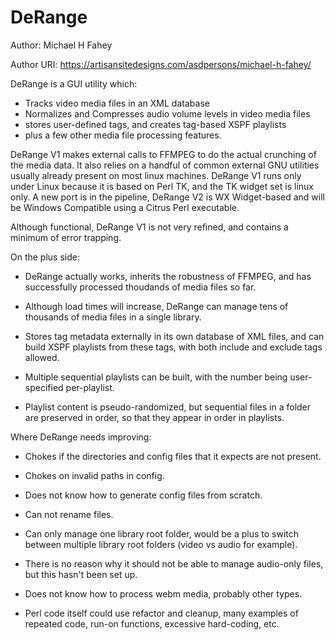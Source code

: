 # DeRange

Author:      Michael H Fahey

Author URI:  https://artisansitedesigns.com/asdpersons/michael-h-fahey/

DeRange is a GUI utility which:
   * Tracks video media files in an XML database 
   * Normalizes and Compresses audio volume levels in video media files
   * stores user-defined tags, and creates tag-based XSPF playlists
   * plus a few other media file processing features.

DeRange V1 makes external calls to FFMPEG to do the actual crunching of the 
media data. It also relies on a handful of common external GNU utilities 
usually already present on most linux machines. DeRange V1 runs only under 
Linux because it is based on  Perl TK, and the TK widget set is linux only. 
A new port is in the pipeline, DeRange V2 is WX Widget-based and will be 
Windows Compatible using a Citrus Perl executable.

Although functional, DeRange V1 is not very refined, and contains a minimum 
of error trapping.

On the plus side:

   * DeRange actually works, inherits the robustness of FFMPEG, and has 
   successfully processed thoudands of media files so far.
   
   * Although load times will increase, DeRange can manage tens of thousands 
   of media files in a single library. 
   
   * Stores tag metadata externally in its own database of XML files, and can 
   build XSPF playlists from these tags, with both include and exclude tags
   allowed. 
   
   * Multiple sequential playlists can be built, with the number being user-
   specified per-playlist.
   
   * Playlist content is pseudo-randomized, but sequential files in a folder 
   are preserved in order, so that they appear in order in playlists.

Where DeRange needs improving:

   * Chokes if the directories and config files that it expects are not 
   present.
   
   * Chokes on invalid paths in config.
   
   * Does not know how to generate config files from scratch.

   * Can not rename files.
   
   * Can only manage one library root folder, would be a plus to switch  
   between multiple library root folders (video vs audio for example).

   * There is no reason why it should not be able to manage audio-only 
   files, but this hasn't been set up.
   
   * Does not know how to process webm media, probably other types.
   
   * Perl code itself could use refactor and cleanup, many examples 
   of repeated code, run-on functions, excessive hard-coding, etc.
